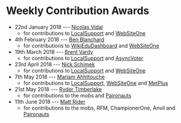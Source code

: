 # Weekly Contribution Awards

- 22nd January 2018 --- [Nicolas Vidal](https://www.agileventures.org/users/nicolas-vidal) 
    - for contributions to [LocalSupport](https://www.agileventures.org/projects/localsupport/) and [WebSiteOne](https://www.agileventures.org/projects/websiteone/)
- 4th February 2018 --- [Ben Blanchard](https://www.agileventures.org/users/ben-blanchard) 
    - for contributions to [WikiEduDashboard](https://www.agileventures.org/projects/wiki-ed-dashboard) and [WebSiteOne](https://www.agileventures.org/projects/websiteone/)
- 19th March 2018 --- [Brent Vardy](https://www.agileventures.org/users/brent-vardy) 
    - for contributions to [LocalSupport](https://www.agileventures.org/projects/localsupport/) and [AsyncVoter](https://www.agileventures.org/projects/asyncvoter/)
- 23rd April 2018 --- [Nick Schimek](https://www.agileventures.org/users/cfme00) 
    - for contributions to [LocalSupport](https://www.agileventures.org/projects/localsupport/) and [WebSiteOne](https://www.agileventures.org/projects/websiteone/)
- 7th May 2018 --- [Mariam Ahhttouche](https://www.agileventures.org/users/mariam-ahhttouche) 
    - for contributions to [LocalSupport](https://www.agileventures.org/projects/localsupport/), [WebSiteOne](https://www.agileventures.org/projects/websiteone/) and [MetPlus](https://www.agileventures.org/projects/metplus/)
- 21st May 2018 --- [Ryder Timberlake](https://www.agileventures.org/users/wrtimberlake) 
    - for contributions to the mobs and [Paironauts](https://github.com/AgileVentures/paironauts)
- 11th June 2018 --- [Matt Rider](https://www.agileventures.org/users/wrtimberlake) 
    - for contributions to the mobs, RFM, ChampionerOne, Anvil and [Paironauts](https://github.com/AgileVentures/paironauts)
